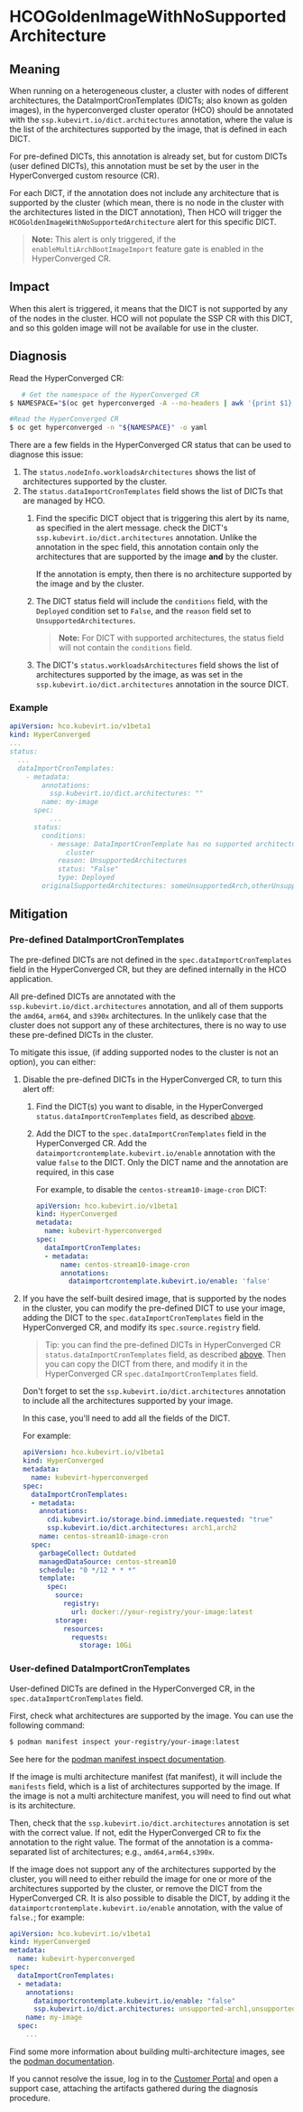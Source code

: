 # HCOGoldenImageWithNoSupportedArchitecture

## Meaning

When running on a heterogeneous cluster, a cluster with nodes of different
architectures, the DataImportCronTemplates (DICTs; also known as golden
images), in the hyperconverged cluster operator (HCO) should be annotated with
the `ssp.kubevirt.io/dict.architectures` annotation, where the value is the
list of the architectures supported by the image, that is defined in each DICT.

For pre-defined DICTs, this annotation is already set, but for custom DICTs
(user defined DICTs), this annotation must be set by the user in the
HyperConverged custom resource (CR).

For each DICT, if the annotation does not include any architecture that is
supported by the cluster (which mean, there is no node in the cluster with
the architectures listed in the DICT annotation), Then HCO will trigger
the `HCOGoldenImageWithNoSupportedArchitecture` alert for this specific DICT.

> **Note:** This alert is only triggered, if the `enableMultiArchBootImageImport`
> feature gate is enabled in the HyperConverged CR.

## Impact

When this alert is triggered, it means that the DICT is not supported by any of
the nodes in the cluster. HCO will not populate the SSP CR with this DICT, and
so this golden image will not be available for use in the cluster.

## Diagnosis

Read the HyperConverged CR:

```bash
   # Get the namespace of the HyperConverged CR
$ NAMESPACE="$(oc get hyperconverged -A --no-headers | awk '{print $1}')"

#Read the HyperConverged CR
$ oc get hyperconverged -n "${NAMESPACE}" -o yaml
```

There are a few fields in the HyperConverged CR status that can be used to
diagnose this issue:

1. The `status.nodeInfo.workloadsArchitectures` shows the list of architectures
   supported by the cluster.
2. The `status.dataImportCronTemplates` field shows the list of DICTs that are
   managed by HCO.
    1. Find the specific DICT object that is triggering this alert by its name,
       as specified in the alert message. check the DICT's
       `ssp.kubevirt.io/dict.architectures` annotation. Unlike the annotation
       in the spec field, this annotation contain only the architectures that
       are supported by the image **and** by the cluster.

       If the annotation is empty, then there is no architecture supported by
       the image and by the cluster.
    2. The DICT status field will include the `conditions` field, with the
       `Deployed` condition set to `False`, and the `reason` field set to
       `UnsupportedArchitectures`.
       > **Note:** For DICT with supported architectures, the status
         field will not contain the `conditions` field.
    3. The DICT's `status.workloadsArchitectures` field shows the list of
       architectures supported by the image, as was set in the
       `ssp.kubevirt.io/dict.architectures` annotation in the source DICT.

### Example

```yaml
apiVersion: hco.kubevirt.io/v1beta1
kind: HyperConverged
...
status:
  ...
  dataImportCronTemplates:
    - metadata:
        annotations:
          ssp.kubevirt.io/dict.architectures: ""
        name: my-image
      spec:
          ...
      status:
        conditions:
          - message: DataImportCronTemplate has no supported architectures for the current
              cluster
            reason: UnsupportedArchitectures
            status: "False"
            type: Deployed
        originalSupportedArchitectures: someUnsupportedArch,otherUnsupportedArch
```

## Mitigation

### Pre-defined DataImportCronTemplates

The pre-defined DICTs are not defined in the `spec.dataImportCronTemplates`
field in the HyperConverged CR, but they are defined internally in the HCO
application.

All pre-defined DICTs are annotated with the `ssp.kubevirt.io/dict.architectures`
annotation, and all of them supports the `amd64`, `arm64`, and `s390x`
architectures. In the unlikely case that the cluster does not support any of
these architectures, there is no way to use these pre-defined DICTs in the
cluster.

To mitigate this issue, (if adding supported nodes to the cluster is not an
option), you can either:

1. Disable the pre-defined DICTs in the HyperConverged CR, to turn this alert
   off:
    1. Find the DICT(s) you want to disable, in the HyperConverged `status.dataImportCronTemplates`
       field, as described
       [above](#diagnosis).
    2. Add the DICT to the `spec.dataImportCronTemplates` field in the
       HyperConverged CR. Add the `dataimportcrontemplate.kubevirt.io/enable`
       annotation with the value `false` to the DICT. Only the DICT name and
       the annotation are required, in this case

       For example, to disable the `centos-stream10-image-cron` DICT:
       ```yaml
       apiVersion: hco.kubevirt.io/v1beta1
       kind: HyperConverged
       metadata:
         name: kubevirt-hyperconverged
       spec:
         dataImportCronTemplates:
         - metadata:
             name: centos-stream10-image-cron
             annotations:
               dataimportcrontemplate.kubevirt.io/enable: 'false'
         ```
2. If you have the self-built desired image, that is supported by the nodes in
   the cluster, you can modify the pre-defined DICT to use your image, adding
   the DICT to the `spec.dataImportCronTemplates` field in the HyperConverged
   CR, and modify its `spec.source.registry` field.

   > Tip: you can find the pre-defined DICTs in HyperConverged CR `status.dataImportCronTemplates`
   > field, as described [above](#diagnosis). Then you can copy the DICT from
   > there, and modify it in the HyperConverged CR
   > `spec.dataImportCronTemplates` field.

   Don't forget to set the `ssp.kubevirt.io/dict.architectures` annotation to
   include all the architectures supported by your image.

   In this case, you'll need to add all the fields of the DICT.

   For example:
   ```yaml
   apiVersion: hco.kubevirt.io/v1beta1
   kind: HyperConverged
   metadata:
     name: kubevirt-hyperconverged
   spec:
     dataImportCronTemplates:
     - metadata:
       annotations:
         cdi.kubevirt.io/storage.bind.immediate.requested: "true"
         ssp.kubevirt.io/dict.architectures: arch1,arch2
       name: centos-stream10-image-cron
     spec:
       garbageCollect: Outdated
       managedDataSource: centos-stream10
       schedule: "0 */12 * * *"
       template:
         spec:
           source:
             registry:
               url: docker://your-registry/your-image:latest
           storage:
             resources:
               requests:
                 storage: 10Gi
   ```

### User-defined DataImportCronTemplates

User-defined DICTs are defined in the HyperConverged CR, in the
`spec.dataImportCronTemplates` field.

First, check what architectures are supported by the image. You can use the
following command:

```bash
$ podman manifest inspect your-registry/your-image:latest
```

See here for
the [podman manifest inspect
documentation](https://docs.podman.io/en/latest/markdown/podman-manifest-inspect.1.html).

If the image is multi architecture manifest (fat manifest), it will include the
`manifests` field, which is a list of architectures supported by the image. If
the image is not a multi architecture manifest, you will need to find out what
is its architecture.

Then, check that the `ssp.kubevirt.io/dict.architectures` annotation is set
with the correct value. If not, edit the HyperConverged CR to fix the
annotation to the right value. The format of the annotation is a
comma-separated list of architectures; e.g., `amd64,arm64,s390x`.

If the image does not support any of the architectures supported by the
cluster, you will need to either rebuild the image for one or more of
the architectures supported by the cluster, or remove the DICT from the
HyperConverged CR. It is also possible to disable the DICT, by adding it
the `dataimportcrontemplate.kubevirt.io/enable` annotation, with the value
of `false.`; for example:
   ```yaml
   apiVersion: hco.kubevirt.io/v1beta1
   kind: HyperConverged
   metadata:
     name: kubevirt-hyperconverged
   spec:
     dataImportCronTemplates:
     - metadata:
       annotations:
         dataimportcrontemplate.kubevirt.io/enable: "false"
         ssp.kubevirt.io/dict.architectures: unsupported-arch1,unsupported-arch2
       name: my-image
     spec:
       ...
   ```

Find some more information about building multi-architecture images, see the
[podman documentation](https://docs.podman.io/en/latest/markdown/podman-manifest-create.1.html).

If you cannot resolve the issue, log in to the
[Customer Portal](https://access.redhat.com) and open a support case,
attaching the artifacts gathered during the diagnosis procedure.